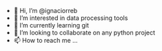 - 👋 Hi, I’m @ignaciorreb
- 👀 I’m interested in data processing tools
- 🌱 I’m currently learning git
- 💞️ I’m looking to collaborate on any python project
- 📫 How to reach me ...

<!---
ignaciorreb/ignaciorreb is a ✨ special ✨ repository because its `README.md` (this file) appears on your GitHub profile.
You can click the Preview link to take a look at your changes.
--->
